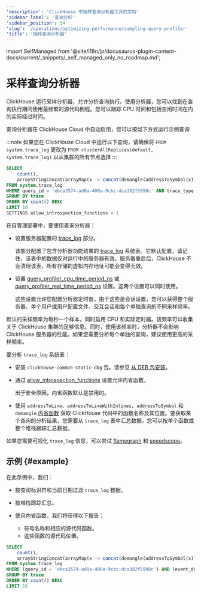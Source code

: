 ```yaml
---
'description': 'ClickHouse 中抽样查询分析器工具的文档'
'sidebar_label': '查询分析'
'sidebar_position': 54
'slug': '/operations/optimizing-performance/sampling-query-profiler'
'title': '抽样查询分析器'
---
```


import SelfManaged from '@site/i18n/jp/docusaurus-plugin-content-docs/current/_snippets/_self_managed_only_no_roadmap.md';


# 采样查询分析器

ClickHouse 运行采样分析器，允许分析查询执行。使用分析器，您可以找到在查询执行期间使用最频繁的源代码例程。您可以跟踪 CPU 时间和包括空闲时间在内的实际经过时间。

查询分析器在 ClickHouse Cloud 中自动启用，您可以按如下方式运行示例查询

:::note 如果您在 ClickHouse Cloud 中运行以下查询，请确保将 `FROM system.trace_log` 更改为 `FROM clusterAllReplicas(default, system.trace_log)` 以从集群的所有节点选择
:::

```sql
SELECT
    count(),
    arrayStringConcat(arrayMap(x -> concat(demangle(addressToSymbol(x)), '\n    ', addressToLine(x)), trace), '\n') AS sym
FROM system.trace_log
WHERE query_id = 'ebca3574-ad0a-400a-9cbc-dca382f5998c' AND trace_type = 'CPU' AND event_date = today()
GROUP BY trace
ORDER BY count() DESC
LIMIT 10
SETTINGS allow_introspection_functions = 1
```

在自管理部署中，要使用查询分析器：

- 设置服务器配置的 [trace_log](../../operations/server-configuration-parameters/settings.md#trace_log) 部分。

    该部分配置了包含分析器功能结果的 [trace_log](/operations/system-tables/trace_log) 系统表。它默认配置。请记住，该表中的数据仅对运行中的服务器有效。服务器重启后，ClickHouse 不会清理该表，所有存储的虚拟内存地址可能会变得无效。

- 设置 [query_profiler_cpu_time_period_ns](../../operations/settings/settings.md#query_profiler_cpu_time_period_ns) 或 [query_profiler_real_time_period_ns](../../operations/settings/settings.md#query_profiler_real_time_period_ns) 设置。这两个设置可以同时使用。

    这些设置允许您配置分析器定时器。由于这些是会话设置，您可以获得整个服务器、单个用户或用户配置文件、交互会话和每个单独查询的不同采样频率。

默认的采样频率为每秒一个样本，同时启用 CPU 和实际定时器。该频率可以收集关于 ClickHouse 集群的足够信息。同时，使用该频率时，分析器不会影响 ClickHouse 服务器的性能。如果您需要分析每个单独的查询，建议使用更高的采样频率。

要分析 `trace_log` 系统表：

- 安装 `clickhouse-common-static-dbg` 包。请参见 [从 DEB 包安装](../../getting-started/install/install.mdx)。

- 通过 [allow_introspection_functions](../../operations/settings/settings.md#allow_introspection_functions) 设置允许内省函数。

    出于安全原因，内省函数默认是禁用的。

- 使用 `addressToLine`、`addressToLineWithInlines`、`addressToSymbol` 和 `demangle` [内省函数](../../sql-reference/functions/introspection.md) 获取 ClickHouse 代码中的函数名称及其位置。要获取某个查询的分析结果，您需要从 `trace_log` 表中汇总数据。您可以按单个函数或整个堆栈跟踪汇总数据。

如果您需要可视化 `trace_log` 信息，可以尝试 [flamegraph](/interfaces/third-party/gui#clickhouse-flamegraph) 和 [speedscope](https://github.com/laplab/clickhouse-speedscope)。

## 示例 {#example}

在此示例中，我们：

- 按查询标识符和当前日期过滤 `trace_log` 数据。

- 按堆栈跟踪汇总。

- 使用内省函数，我们将获得以下报告：

    - 符号名称和相应的源代码函数。
    - 这些函数的源代码位置。

<!-- -->

```sql
SELECT
    count(),
    arrayStringConcat(arrayMap(x -> concat(demangle(addressToSymbol(x)), '\n    ', addressToLine(x)), trace), '\n') AS sym
FROM system.trace_log
WHERE (query_id = 'ebca3574-ad0a-400a-9cbc-dca382f5998c') AND (event_date = today())
GROUP BY trace
ORDER BY count() DESC
LIMIT 10
```
